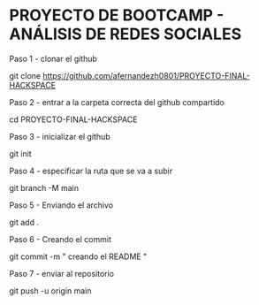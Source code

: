 # PROYECTO DE BOOTCAMP - ANÁLISIS DE REDES SOCIALES


Paso 1 - clonar el github

 git clone https://github.com/afernandezh0801/PROYECTO-FINAL-HACKSPACE

Paso 2 - entrar a la carpeta correcta del github compartido

cd PROYECTO-FINAL-HACKSPACE

Paso 3 - inicializar el github

git init

Paso 4 - especificar la ruta que se va a subir

git branch -M main

Paso 5 - Enviando el archivo 

git add .

Paso 6 - Creando el commit

git commit -m " creando el README "

Paso 7 - enviar al repositorio

git push -u origin main
